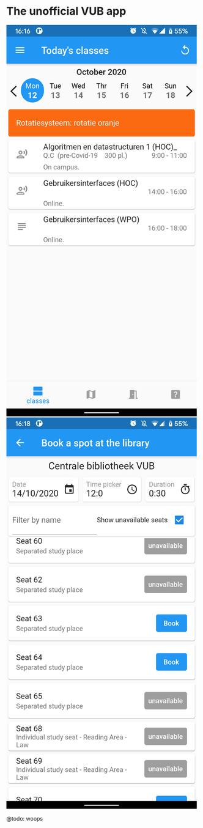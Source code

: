# The unofficial VUB app

<p float="left">
    <img src="/screenshots/screenshot.png">
    <img src="/screenshots/screenshot-2.png">
</p>
@todo: woops